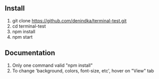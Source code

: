 ## Install

1. git clone https://github.com/denindka/terminal-test.git
2. cd terminal-test
3. npm install
4. npm start

## Documentation

1. Only one command valid "npm install"
2. To change 'background, colors, font-size, etc', hover on "View" tab
